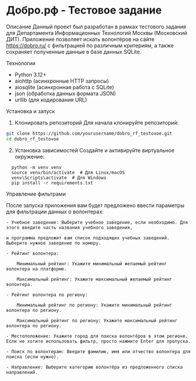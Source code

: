 # Добро.рф - Тестовое задание

Описание
  Данный проект был разработан в рамках тестового задания для Департамента Информационных Технологий Москвы (Московский ДИТ). 
  Приложение позволяет искать волонтёров на сайте https://dobro.ru/ с фильтрацией по различным критериям, а также сохраняет полученные данные в базе данных SQLite.

Технологии
  - Python 3.12+
  - aiohttp (асинхронные HTTP запросы)
  - aiosqlite (асинхронная работа с SQLite)
  - json (обработка данных формата JSON)
  - urllib (для кодирования URL)

Установка и запуск
1. Клонировать репозиторий
  Для начала клонируйте репозиторий:
  
  ```bash
  git clone https://github.com/yourusername/dobro_rf_testovoe.git
  cd dobro_rf_testovoe
  ```
2. Установка зависимостей
  Создайте и активируйте виртуальное окружение:
```
  python -m venv venv
  source venv/bin/activate  # Для Linux/macOS
  venv\Scripts\activate  # Для Windows
  pip install -r requirements.txt
```

Управление фильтрами

  После запуска приложения вам будет предложено ввести параметры для фильтрации данных о волонтерах:
    
    - Учебное заведение: Выберите учебное заведение, если необходимо. Для этого введите часть названия учебного заведения, 
    
    и программа предложит вам список подходящих учебных заведений. Выберите нужное заведение по номеру.
    
    - Рейтинг волонтера:
        
        Минимальный рейтинг: Укажите минимальный желаемый рейтинг волонтера на платформе.
    
        Максимальный рейтинг: Укажите максимальный желаемый рейтинг волонтера.
    
    - Рейтинг волонтера по региону:
        
        Минимальный рейтинг по региону: Укажите минимальный рейтинг волонтера по региону.
    
        Максимальный рейтинг по региону: Укажите максимальный рейтинг волонтера по региону.
    
    - Местоположение: Укажите город для поиска волонтёров в этом регионе. Если не хотите использовать фильтр, просто нажмите Enter для пропуска.
    
    - Поиск по волонтерам: Введите фамилию, имя или отчество волонтера для поиска (если нужно).
    
    - Направление: Выберите категорию волонтёра из предложенного списка направлений.
    
